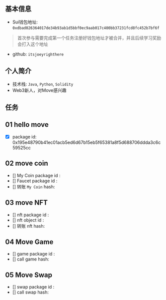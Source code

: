 ## 基本信息
- Sui钱包地址: `0xdbad026364017de34b93ab1d5bbf0ec9aab017c400bb37231fcd8fc452b7bf6f`
> 首次参与需要完成第一个任务注册好钱包地址才被合并，并且后续学习奖励会打入这个地址
- github: `itsjoeyrighthere`

## 个人简介
- 技术栈: `Java`, `Python`, `Solidity`
- Web3新人，对Move感兴趣

## 任务

##   01 hello move  
- [x] package id: 0x195e48790b41ec01acb5ed6d67b15eb5f65381a8f5d688706ddda3c6c59525cc

##   02 move coin
- [] My Coin package id : 
- [] Faucet package id : 
- [] 转账 `My Coin` hash:

##   03 move NFT
- [] nft package id :
- [] nft object id : 
- [] 转账 nft  hash:

##   04 Move Game
- [] game package id :
- [] call game hash:

##   05 Move Swap
- [] swap package id :
- [] call swap hash:
